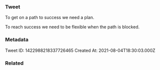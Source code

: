 ### Tweet
To get on a path to success we need a plan.

To reach success we need to be flexible when the path is blocked.

### Metadata
Tweet ID: 1422988218337726465
Created At: 2021-08-04T18:30:03.000Z

### Related

